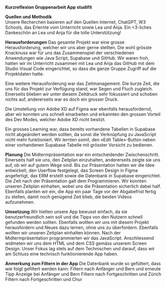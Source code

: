 **Kurzreflexion Gruppenarbeit App studifit**

**Quellen und Methodik**  
Unsere Recherchen basieren auf den Quellen Internet, ChatGPT, W3 Schools, das Erlernte vom Unterricht sowie Lea und Anja. Ein <3-liches Dankeschön an Lea und Anja für die tolle Unterstützung!

**Herausforderungen**
Das gesamte Projekt war eine grosse Herausforderung, welcher wir uns aber gerne stellten. Die wohl grösste Knacknuss war für uns das Zusammenspiel der verschiedenen Anwendungen wie Java Script, Supabase und GitHub. Wir waren froh, hatten wir im Unterricht zusammen mit Lea und Anja das GitHub mit dem Studio Visual Code eingerichtet, so dass die ganze Gruppe Zugriff auf die Projektdaten hatte. 

Eine weitere Herausforderung war das Zeitmanagement. Die kurze Zeit, die uns für das Projekt zur Verfügung stand, war Segen und Fluch zugleich. Einerseits blieben wir unter diesem Zeitdruck sehr fokussiert und schoben nichts auf, andererseits war es doch ein grosser Druck. 

Die Umstellung von Adobe XD auf Figma war ebenfalls herausfordernd, aber wir konnten uns schnell einarbeiten und erkannten den grossen Vorteil des Dev Modes, welcher Adobe XD nicht besitzt. 

Ein grosses Learning war, dass bereits vorhandene Tabellen in Supabase nicht abgeändert werden sollten, da sonst die Verknüpfung zu JavaScript nicht mehr funktioniert. Wir lernten somit, den «Edit Table»-Button neben einer vorhandenen Supabase Tabelle mit grösster Vorsicht zu bedienen. 

**Planung**
Die Midtermpräsentation war ein entscheidender Zwischenschritt. Einerseits half sie uns, den Zeitplan einzuhalten, andererseits zeigte sie uns auf, ob wir auf gutem Wege sind. Bis zur Präsentation hatten wir die Idee entwickelt, den Userflow festgelegt, das Screen Design in Figma angefertigt, das ERM erstellt sowie die Datenbank in Supabase eingerichtet. Die Zeit nach der Präsentation galt dem Programmieren. 
Wir konnten unseren Zeitplan einhalten, wobei uns die Präsentation sicherlich dabei half. 
Ebenfalls planten wir ein, die App ein paar Tage vor der Abgabefrist fertig zu stellen, damit noch genügend Zeit blieb, die beiden Videos aufzunehmen. 

**Umsetzung**
Wir hielten unsere App bewusst einfach, da sie benutzerfreundlich sein soll und die Tipps von den Nutzern schnell gefunden werden sollten. 
Ebenfalls wollten wir uns mit diesem Projekt herausfordern und Neues dazu lernen, ohne uns zu überfordern. Ebenfalls wollten wir unseren Zeitplan einhalten können. 
Nach der Midtermpräsentation programmierten wir das JavaScript. Anschliessend widmeten wir uns dem HTML und dem CSS gemäss unserem Screen Design. Unser Fokus lag stets auf dem Technischen und darauf, dass wir am Schluss eine technisch funktionierende App haben. 

**Anmerkung zum Filtern in der App**
Die Datenbank wurde so gefüttert, dass wie folgt gefiltert werden kann:
Filtern nach Anfänger und Bern und erneute Tipp Anzeige bei Anfänger und Bern
Filtern nach Fortgeschritten und Zürich
Filtern nach Fortgeschritten und Chur
